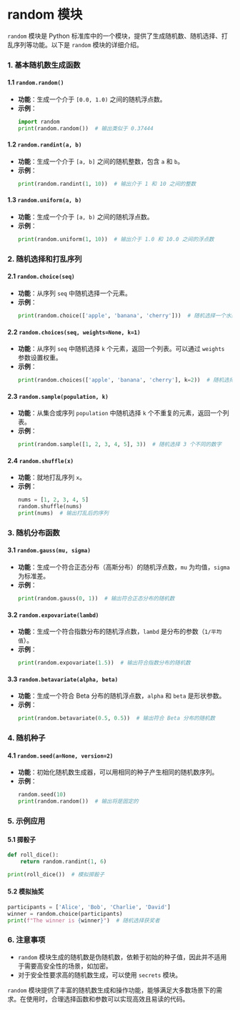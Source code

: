 # random 模块 

`random` 模块是 Python 标准库中的一个模块，提供了生成随机数、随机选择、打乱序列等功能。以下是 `random` 模块的详细介绍。

### 1. 基本随机数生成函数

#### 1.1 `random.random()`
- **功能**：生成一个介于 `[0.0, 1.0)` 之间的随机浮点数。
- **示例**：
  ```python
  import random
  print(random.random())  # 输出类似于 0.37444
  ```

#### 1.2 `random.randint(a, b)`
- **功能**：生成一个介于 `[a, b]` 之间的随机整数，包含 `a` 和 `b`。
- **示例**：
  ```python
  print(random.randint(1, 10))  # 输出介于 1 和 10 之间的整数
  ```

#### 1.3 `random.uniform(a, b)`
- **功能**：生成一个介于 `[a, b)` 之间的随机浮点数。
- **示例**：
  ```python
  print(random.uniform(1, 10))  # 输出介于 1.0 和 10.0 之间的浮点数
  ```

### 2. 随机选择和打乱序列

#### 2.1 `random.choice(seq)`
- **功能**：从序列 `seq` 中随机选择一个元素。
- **示例**：
  ```python
  print(random.choice(['apple', 'banana', 'cherry']))  # 随机选择一个水果
  ```

#### 2.2 `random.choices(seq, weights=None, k=1)`
- **功能**：从序列 `seq` 中随机选择 `k` 个元素，返回一个列表。可以通过 `weights` 参数设置权重。
- **示例**：
  ```python
  print(random.choices(['apple', 'banana', 'cherry'], k=2))  # 随机选择两个水果
  ```

#### 2.3 `random.sample(population, k)`
- **功能**：从集合或序列 `population` 中随机选择 `k` 个不重复的元素，返回一个列表。
- **示例**：
  ```python
  print(random.sample([1, 2, 3, 4, 5], 3))  # 随机选择 3 个不同的数字
  ```

#### 2.4 `random.shuffle(x)`
- **功能**：就地打乱序列 `x`。
- **示例**：
  ```python
  nums = [1, 2, 3, 4, 5]
  random.shuffle(nums)
  print(nums)  # 输出打乱后的序列
  ```

### 3. 随机分布函数

#### 3.1 `random.gauss(mu, sigma)`
- **功能**：生成一个符合正态分布（高斯分布）的随机浮点数，`mu` 为均值，`sigma` 为标准差。
- **示例**：
  ```python
  print(random.gauss(0, 1))  # 输出符合正态分布的随机数
  ```

#### 3.2 `random.expovariate(lambd)`
- **功能**：生成一个符合指数分布的随机浮点数，`lambd` 是分布的参数（`1/平均值`）。
- **示例**：
  ```python
  print(random.expovariate(1.5))  # 输出符合指数分布的随机数
  ```

#### 3.3 `random.betavariate(alpha, beta)`
- **功能**：生成一个符合 Beta 分布的随机浮点数，`alpha` 和 `beta` 是形状参数。
- **示例**：
  ```python
  print(random.betavariate(0.5, 0.5))  # 输出符合 Beta 分布的随机数
  ```

### 4. 随机种子

#### 4.1 `random.seed(a=None, version=2)`
- **功能**：初始化随机数生成器，可以用相同的种子产生相同的随机数序列。
- **示例**：
  ```python
  random.seed(10)
  print(random.random())  # 输出将是固定的
  ```

### 5. 示例应用

#### 5.1 掷骰子
```python
def roll_dice():
    return random.randint(1, 6)

print(roll_dice())  # 模拟掷骰子
```

#### 5.2 模拟抽奖
```python
participants = ['Alice', 'Bob', 'Charlie', 'David']
winner = random.choice(participants)
print(f"The winner is {winner}")  # 随机选择获奖者
```

### 6. 注意事项

- `random` 模块生成的随机数是伪随机数，依赖于初始的种子值，因此并不适用于需要高安全性的场景，如加密。
- 对于安全性要求高的随机数生成，可以使用 `secrets` 模块。

`random` 模块提供了丰富的随机数生成和操作功能，能够满足大多数场景下的需求。在使用时，合理选择函数和参数可以实现高效且易读的代码。